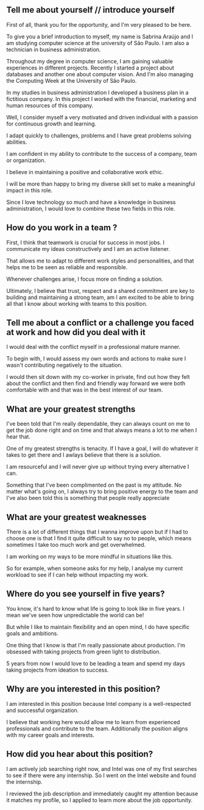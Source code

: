 ## Tell me about yourself // introduce yourself

First of all, thank you for the opportunity, and I'm very pleased to be here. 

To give you a brief introduction to myself, my name is Sabrina Araújo and I am studying computer science at the university of São Paulo. I am also a technician in business administration.

Throughout my degree in computer science, I am gaining valuable experiences in different projects. Recently I started a project about databases and another one about computer vision. And I'm also managing the Computing Week at the University of São Paulo.

In my studies in business administration I developed a business plan in a fictitious company. In this project I worked with the financial, marketing and human resources of this company.

Well, I consider myself a very motivated and driven individual with a passion for continuous growth and learning.

I adapt quickly to challenges, problems and I have great problems solving abilities.

I am confident in my ability to contribute to the success of a company, team or organization.

I believe in maintaining a positive and collaborative work ethic.

I will be more than happy to bring my diverse skill set to make a meaningful impact in this role.

Since I love technology so much and have a knowledge in business administration, I would love to combine these two fields in this role.

## How do you work in a team ?

First, I think that teamwork is crucial for success in most jobs. I communicate my ideas constructively and I am an active listener.

That allows me to adapt to different work styles and personalities, and that helps me to be seen as reliable and responsible.

Whenever challenges arise, I focus more on finding a solution.

Ultimately, I believe that trust, respect and a shared commitment are key to building and maintaining a strong team, am I am excited to be able to bring all that I know about working with teams to this position.

## Tell me about a conflict or a challenge you faced at work and how did you deal with it

I would deal with the conflict myself in a professional mature manner. 

To begin with, I would assess my own words and actions to make sure I wasn't contributing negatively to the situation.

I would then sit down with my co-worker in private, find out how they felt about the conflict and then find and friendly way forward we were both comfortable with and that was in the best interest of our team.

## What are your greatest strengths

I've been told that I'm really dependable, they can always count on me to get the job done right and on time and that always means a lot to me when I hear that.

One of my greatest strengths is tenacity. If I have a goal, I will do whatever it takes to get there and I awlays believe that there is a solution.

I am resourceful and I will never give up without trying every alternative I can.

Something that I've been complimented on the past is my attitude. No matter what's going on, I always try to bring positive energy to the team and I've also been told this is something that people really appreciate

## What are your greatest weaknesses

There is a lot of different things that I wanna improve upon but if I had to choose one is that I find it quite difficult to say no to people, which means sometimes I take too much work and get overwhelmed.

I am working on my ways to be more mindful in situations like this.

So for example, when someone asks for my help, I analyse my current workload to see if I can help without impacting my work.

## Where do you see yourself in five years?

You know, it's hard to know what life is going to look like in five years. I mean we've seen how unpredictable the world can be!

But while I like to maintain flexibility and an open mind, I do have specific goals and ambitions.

One thing that I know is that I'm really passionate about production. I'm obsessed with taking projects from green light to distribution.

5 years from now I would love to be leading a team and spend my days taking projects from ideation to success.

## Why are you interested in this position?

I am interested in this position because Intel company is a well-respected and successful organization.

I believe that working here would allow me to learn from experienced professionals and contribute to the team. Additionally the position aligns with my career goals and interests.

## How did you hear about this position?

I am actively job searching right now, and Intel was one of my first searches to see if there were any internship. So I went on the Intel website and found the internship.

I reviewed the job description and immediately caught my attention because it matches my profile, so I applied to learn more about the job opportunity.
